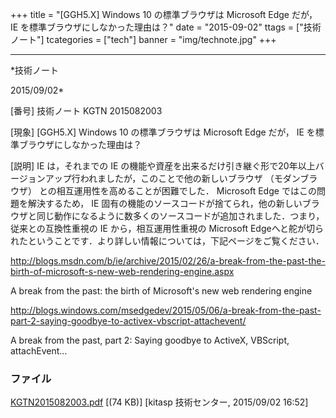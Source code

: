﻿+++
title = "[GGH5.X] Windows 10 の標準ブラウザは Microsoft Edge だが， IE を標準ブラウザにしなかった理由は？"
date = "2015-09-02"
ttags = ["技術ノート"]
tcategories = ["tech"]
banner = "img/technote.jpg"
+++

-----------------------------------------------------------------------------------------------------------------------------

*技術ノート

2015/09/02*


[番号]
技術ノート KGTN 2015082003

[現象]
[GGH5.X] Windows 10 の標準ブラウザは Microsoft Edge だが， IE
を標準ブラウザにしなかった理由は？

[説明]
IE は，それまでの IE
の機能や資産を出来るだけ引き継ぐ形で20年以上バージョンアップ行われましたが，このことで他の新しいブラウザ
（モダンブラウザ） との相互運用性を高めることが困難でした． Microsoft
Edge ではこの問題を解決するため， IE
固有の機能のソースコードが捨てられ，他の新しいブラウザと同じ動作になるように数多くのソースコードが追加されました．つまり，従来との互換性重視の
IE から，相互運用性重視の Microsoft
Edgeへと舵が切られたということです．より詳しい情報については，下記ページをご覧ください．

http://blogs.msdn.com/b/ie/archive/2015/02/26/a-break-from-the-past-the-birth-of-microsoft-s-new-web-rendering-engine.aspx

A break from the past: the birth of Microsoft's new web rendering
engine

http://blogs.windows.com/msedgedev/2015/05/06/a-break-from-the-past-part-2-saying-goodbye-to-activex-vbscript-attachevent/

A break from the past, part 2: Saying goodbye to ActiveX, VBScript,
attachEvent...


### ファイル

 
 


[KGTN2015082003.pdf](http://techreport.kitasp.net/attachments/download/2218/KGTN2015082003.pdf)
 [(74 KB)] [kitasp 技術センター, 2015/09/02
16:52]


 


 

